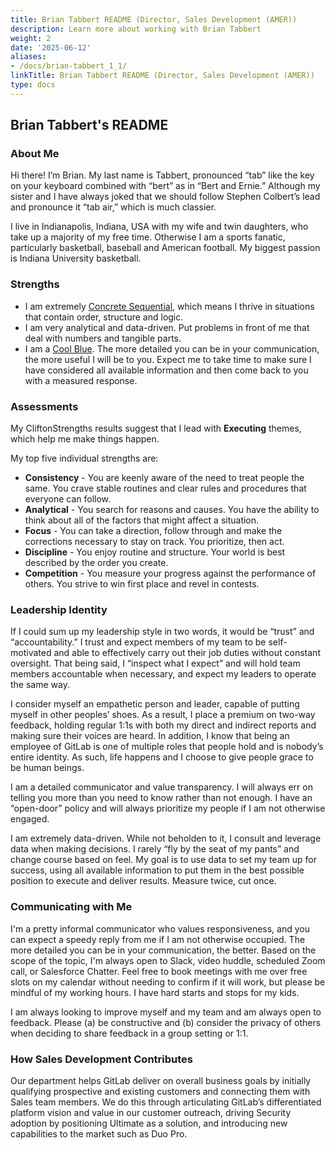 ```yaml
---
title: Brian Tabbert README (Director, Sales Development (AMER))
description: Learn more about working with Brian Tabbert
weight: 2
date: '2025-06-12'
aliases:
- /docs/brian-tabbert_1_1/
linkTitle: Brian Tabbert README (Director, Sales Development (AMER))
type: docs
---
```


## Brian Tabbert's README

### About Me

Hi there! I’m Brian. My last name is Tabbert, pronounced “tab” like the key on your keyboard combined with “bert” as in “Bert and Ernie.” Although my sister and I have always joked that we should follow Stephen Colbert’s lead and pronounce it “tab air,” which is much classier.

I live in Indianapolis, Indiana, USA with my wife and twin daughters, who take up a majority of my free time. Otherwise I am a sports fanatic, particularly basketball, baseball and American football. My biggest passion is Indiana University basketball.

### Strengths

- I am extremely [Concrete Sequential](https://web.cortland.edu/andersmd/learning/gregorc.htm), which means I thrive in situations that contain order, structure and logic.
- I am very analytical and data-driven. Put problems in front of me that deal with numbers and tangible parts.
- I am a [Cool Blue](https://blog.insights.com/en-us/blog/the-essential-guide-to-insights-discovery-colour-energies-and-how-to-use-them-at-work). The more detailed you can be in your communication, the more useful I will be to you. Expect me to take time to make sure I have considered all available information and then come back to you with a measured response.

### Assessments

My CliftonStrengths results suggest that I lead with **Executing** themes, which help me make things happen.

My top five individual strengths are:

- **Consistency** - You are keenly aware of the need to treat people the same. You crave stable routines and clear rules and procedures that everyone can follow.
- **Analytical** - You search for reasons and causes. You have the ability to think about all of the factors that might affect a situation.
- **Focus** - You can take a direction, follow through and make the corrections necessary to stay on track. You prioritize, then act.
- **Discipline** - You enjoy routine and structure. Your world is best described by the order you create.
- **Competition** - You measure your progress against the performance of others. You strive to win first place and revel in contests.

### Leadership Identity

If I could sum up my leadership style in two words, it would be “trust” and “accountability.” I trust and expect members of my team to be self-motivated and able to effectively carry out their job duties without constant oversight. That being said, I “inspect what I expect” and will hold team members accountable when necessary, and expect my leaders to operate the same way.

I consider myself an empathetic person and leader, capable of putting myself in other peoples’ shoes. As a result, I place a premium on two-way feedback, holding regular 1:1s with both my direct and indirect reports and making sure their voices are heard. In addition, I know that being an employee of GitLab is one of multiple roles that people hold and is nobody’s entire identity. As such, life happens and I choose to give people grace to be human beings.

I am a detailed communicator and value transparency. I will always err on telling you more than you need to know rather than not enough. I have an “open-door” policy and will always prioritize my people if I am not otherwise engaged.

I am extremely data-driven. While not beholden to it, I consult and leverage data when making decisions. I rarely “fly by the seat of my pants” and change course based on feel. My goal is to use data to set my team up for success, using all available information to put them in the best possible position to execute and deliver results. Measure twice, cut once.

### Communicating with Me

I'm a pretty informal communicator who values responsiveness, and you can expect a speedy reply from me if I am not otherwise occupied. The more detailed you can be in your communication, the better. Based on the scope of the topic, I'm always open to Slack, video huddle, scheduled Zoom call, or Salesforce Chatter. Feel free to book meetings with me over free slots on my calendar without needing to confirm if it will work, but please be mindful of my working hours. I have hard starts and stops for my kids.

I am always looking to improve myself and my team and am always open to feedback. Please (a) be constructive and (b) consider the privacy of others when deciding to share feedback in a group setting or 1:1.

### How Sales Development Contributes

Our department helps GitLab deliver on overall business goals by initially qualifying prospective and existing customers and connecting them with Sales team members. We do this through articulating GitLab’s differentiated platform vision and value in our customer outreach, driving Security adoption by positioning Ultimate as a solution, and introducing new capabilities to the market such as Duo Pro.
